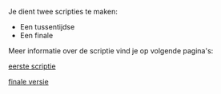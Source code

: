 Je dient twee scripties te maken:
* Een tussentijdse
* Een finale

Meer informatie over de scriptie vind je op volgende pagina's:

[eerste scriptie](./tussentijdse_scriptie)

[finale versie](./eindscriptie)